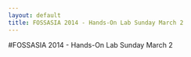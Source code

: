 ```yaml
---
layout: default
title: FOSSASIA 2014 - Hands-On Lab Sunday March 2
---
```


#FOSSASIA 2014 - Hands-On Lab Sunday March 2